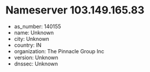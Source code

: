 # Nameserver 103.149.165.83

* as_number: 140155
* name: Unknown
* city: Unknown
* country: IN
* organization: The Pinnacle Group Inc
* version: Unknown
* dnssec: Unknown
